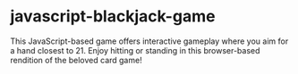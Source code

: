 # javascript-blackjack-game
This JavaScript-based game offers interactive gameplay where you aim for a hand closest to 21. Enjoy hitting or standing in this browser-based rendition of the beloved card game!
